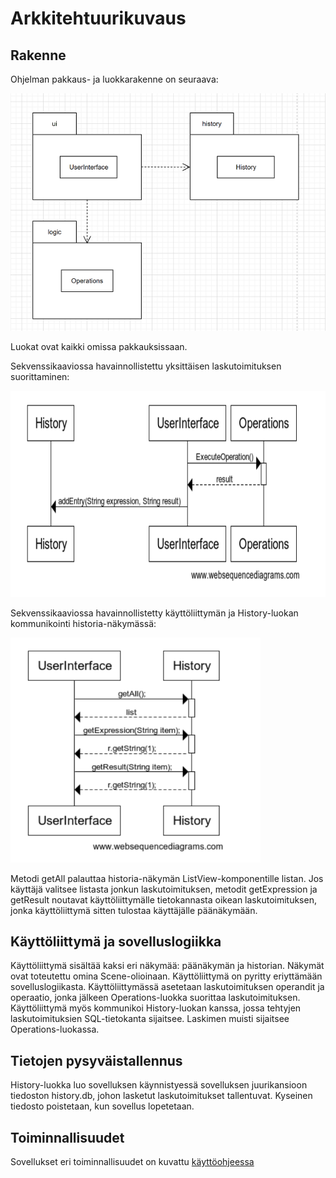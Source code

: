 # Arkkitehtuurikuvaus

## Rakenne
Ohjelman pakkaus- ja luokkarakenne on seuraava: 

![Kaavio](https://github.com/alanenpa/ot-harjoitustyo/blob/master/dokumentaatio/kuvat/Kaavio.png)

Luokat ovat kaikki omissa pakkauksissaan.

Sekvenssikaaviossa havainnollistettu yksittäisen laskutoimituksen suorittaminen:

<img src="https://github.com/alanenpa/ot-harjoitustyo/blob/master/dokumentaatio/kuvat/Laskutoimitus.png" width="710" height="330">

Sekvenssikaaviossa havainnollistetty käyttöliittymän ja History-luokan kommunikointi historia-näkymässä:

<img src="https://github.com/alanenpa/ot-harjoitustyo/blob/master/dokumentaatio/kuvat/Laskutoimituksen%20hakeminen.png" width="400" height="360">

Metodi getAll palauttaa historia-näkymän ListView-komponentille listan. Jos käyttäjä valitsee listasta jonkun laskutoimituksen, metodit getExpression ja getResult noutavat käyttöliittymälle tietokannasta oikean laskutoimituksen, jonka käyttöliittymä sitten tulostaa käyttäjälle päänäkymään.

## Käyttöliittymä ja sovelluslogiikka
Käyttöliittymä sisältää kaksi eri näkymää: päänäkymän ja historian. Näkymät ovat toteutettu omina Scene-olioinaan. Käyttöliittymä on pyritty eriyttämään sovelluslogiikasta. Käyttöliittymässä asetetaan laskutoimituksen operandit ja operaatio, jonka jälkeen Operations-luokka suorittaa laskutoimituksen. Käyttöliittymä myös kommunikoi History-luokan kanssa, jossa tehtyjen laskutoimituksien SQL-tietokanta sijaitsee. Laskimen muisti sijaitsee Operations-luokassa.

## Tietojen pysyväistallennus
History-luokka luo sovelluksen käynnistyessä sovelluksen juurikansioon tiedoston history.db, johon lasketut laskutoimitukset tallentuvat. Kyseinen tiedosto poistetaan, kun sovellus lopetetaan.

## Toiminnallisuudet
Sovellukset eri toiminnallisuudet on kuvattu [käyttöohjeessa](https://github.com/alanenpa/ot-harjoitustyo/blob/master/dokumentaatio/kayttoohje.md)
